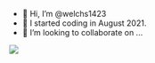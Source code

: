 - 👋 Hi, I’m @welchs1423
- 👀 I started coding in August 2021.
- 💞️ I’m looking to collaborate on ...


<img src="https://img.shields.io/badge/Spring-3DDC84?style=flat-square&logo=Spring&logoColor=#6DB33F"/>

<!---
welchs1423/welchs1423 is a ✨ special ✨ repository because its `README.md` (this file) appears on your GitHub profile.
You can click the Preview link to take a look at your changes.
--->
